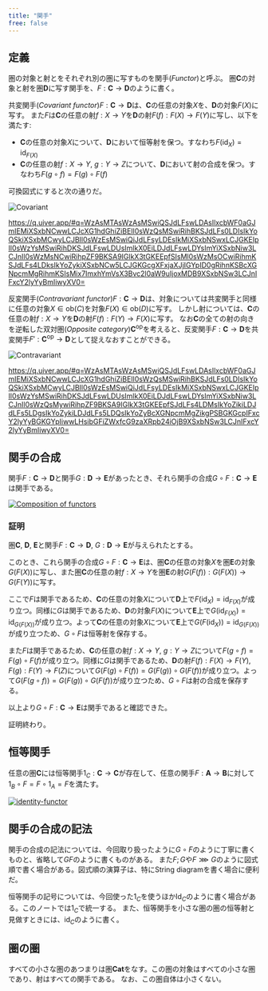 ```yaml
---
title: "関手"
free: false
---
```


## 定義

圏の対象と射とをそれぞれ別の圏に写すものを関手(*Functor*)と呼ぶ。
圏$\mathbf{C}$の対象と射を圏$\mathbf{D}$に写す関手を、$F: \mathbf{C} \to \mathbf{D}$のように書く。

共変関手(*Covariant functor*)$F: \mathbf C \to \mathbf D$は、$\mathbf C$の任意の対象$X$を、$\mathbf D$の対象$F(X)$に写す。
また$F$は$\mathbf C$の任意の射$f: X \to Y$を$\mathbf D$の射$F(f): F(X) \to F(Y)$に写し、以下を満たす:
- $\mathbf C$の任意の対象$X$について、$\mathbf D$において恒等射を保つ。すなわち$F(\mathrm{id}_X) = \mathrm{id}_{F(X)}$
- $\mathbf C$の任意の射$f: X \to Y$, $g: Y \to Z$について、$\mathbf D$において射の合成を保つ。すなわち$F(g \circ f) = F(g) \circ F(f)$

可換図式にすると次の通りだ。

![Covariant](https://storage.googleapis.com/zenn-user-upload/4a0b5faaf96f-20231203.png)

https://q.uiver.app/#q=WzAsMTAsWzAsMSwiQSJdLFswLDAsIlxcbWF0aGJmIEMiXSxbNCwwLCJcXG1hdGhiZiBEIl0sWzQsMSwiRihBKSJdLFs0LDIsIkYoQSkiXSxbMCwyLCJBIl0sWzEsMSwiQiJdLFsyLDEsIkMiXSxbNSwxLCJGKEIpIl0sWzYsMSwiRihDKSJdLFswLDUsImlkX0EiLDJdLFswLDYsImYiXSxbNiw3LCJnIl0sWzMsNCwiRihpZF9BKSA9IGlkX3tGKEEpfSIsMl0sWzMsOCwiRihmKSJdLFs4LDksIkYoZykiXSxbNCw5LCJGKGcgXFxjaXJjIGYpID0gRihnKSBcXGNpcmMgRihmKSIsMix7ImxhYmVsX3Bvc2l0aW9uIjoxMDB9XSxbNSw3LCJnIFxcY2lyYyBmIiwyXV0=

反変関手(*Contravariant functor*)$F: \mathbf C \to \mathbf D$は、対象については共変関手と同様に任意の対象$X \in \mathrm{ob}(C)$を対象$F(X) \in \mathrm{ob}(D)$に写す。
しかし射については、$\mathbf C$の任意の射$f: X \to Y$を$\mathbf D$の射$F(f): F(Y) \to F(X)$に写す。
なお$\mathbf C$の全ての射の向きを逆転した双対圏(*Opposite category*)$\mathbf{C^{\mathrm{op}}}$を考えると、反変関手$F: \mathbf C \to \mathbf D$を共変関手$F': \mathbf{C^{\mathrm{op}}} \to \mathbf D$として捉えなおすことができる。

![Contravariant](https://storage.googleapis.com/zenn-user-upload/c8fe05bc2ec7-20231203.png)

https://q.uiver.app/#q=WzAsMTAsWzAsMSwiQSJdLFswLDAsIlxcbWF0aGJmIEMiXSxbNCwwLCJcXG1hdGhiZiBEIl0sWzQsMSwiRihBKSJdLFs0LDIsIkYoQSkiXSxbMCwyLCJBIl0sWzEsMSwiQiJdLFsyLDEsIkMiXSxbNSwxLCJGKEIpIl0sWzYsMSwiRihDKSJdLFswLDUsImlkX0EiLDJdLFswLDYsImYiXSxbNiw3LCJnIl0sWzQsMywiRihpZF9BKSA9IGlkX3tGKEEpfSJdLFs4LDMsIkYoZikiLDJdLFs5LDgsIkYoZykiLDJdLFs5LDQsIkYoZyBcXGNpcmMgZikgPSBGKGcpIFxcY2lyYyBGKGYpIiwwLHsibGFiZWxfcG9zaXRpb24iOjB9XSxbNSw3LCJnIFxcY2lyYyBmIiwyXV0=

## 関手の合成

関手$F: \mathbf C \to \mathbf D$と関手$G: \mathbf D \to \mathbf E$があったとき、それら関手の合成$G \circ F: \mathbf C \to \mathbf E$は関手である。

[![Composition of functors](https://storage.googleapis.com/zenn-user-upload/bc3b01829547-20240818.png)](https://q.uiver.app/#q=WzAsMTEsWzAsMSwiXFxtYXRoYmZ7Q30iXSxbMCwyLCJBIl0sWzAsMywiQiJdLFsxLDAsIlxcbWF0aGJme0R9Il0sWzEsMiwiRihBKSJdLFsxLDMsIkYoQikiXSxbMiwxLCJcXG1hdGhiZntFfSJdLFsyLDIsIkcoRihBKSkiXSxbMiwzLCJHKEYoQSkpIl0sWzMsMiwiKEcgXFxjaXJjIEYpKEEpIl0sWzMsMywiKEcgXFxjaXJjIEYpKEEpIl0sWzEsMiwiZiJdLFs0LDUsIkYoZikiXSxbNyw4LCJHKEYoZikpIl0sWzAsMywiRiJdLFszLDYsIkciXSxbMCw2LCJHIFxcY2lyYyBGIiwyXSxbOSwxMCwiKEcgXFxjaXJjIEYpKGYpIl1d)

### 証明

圏$\mathbf C$, $\mathbf D$, $\mathbf E$と関手$F: \mathbf C \to \mathbf D$, $G: \mathbf D \to \mathbf E$が与えられたとする。

このとき、これら関手の合成$G \circ F: \mathbf C \to \mathbf E$は、圏$\mathbf C$の任意の対象$X$を圏$\mathbf E$の対象$G(F(X))$に写し、また圏$\mathbf C$の任意の射$f: X \to Y$を圏$\mathbf E$の射$G(F(f)): G(F(X)) \to G(F(Y))$に写す。

ここで$F$は関手であるため、$\mathbf C$の任意の対象$X$について$\mathbf D$上で$F(\mathrm{id}_X) = \mathrm{id}_{F(X)}$が成り立つ。同様に$G$は関手であるため、$\mathbf D$の対象$F(X)$について$\mathbf E$上で$G(\mathrm{id}_{F(X)}) = \mathrm{id}_{G(F(X))}$が成り立つ。よって$\mathbf C$の任意の対象$X$について$\mathbf E$上で$G(F(\mathrm{id}_X)) = \mathrm{id}_{G(F(X))}$が成り立つため、$G \circ F$は恒等射を保存する。

また$F$は関手であるため、$\mathbf C$の任意の射$f: X \to Y$, $g: Y \to Z$について$F(g \circ f) = F(g) \circ F(f)$が成り立つ。同様に$G$は関手であるため、$\mathbf D$の射$F(f): F(X) \to F(Y)$, $F(g): F(Y) \to F(Z)$について$G(F(g) \circ F(f)) = G(F(g)) \circ G(F(f))$が成り立つ。よって$G(F(g \circ f)) = G(F(g)) \circ G(F(f))$が成り立つため、$G \circ F$は射の合成を保存する。

以上より$G \circ F: \mathbf C \to \mathbf E$は関手であると確認できた。

証明終わり。

## 恒等関手

任意の圏$\mathbf C$には恒等関手$1_C: \mathbf C \to \mathbf C$が存在して、任意の関手$F: \mathbf A \to \mathbf B$に対して$1_B \circ F = F \circ 1_A = F$を満たす。

[![identity-functor](https://storage.googleapis.com/zenn-user-upload/dc7f8954937b-20240818.png)](https://q.uiver.app/#q=WzAsNCxbMSwwLCJcXG1hdGhiZntDfSJdLFsyLDEsIlxcbWF0aGJme0R9Il0sWzAsMSwiXFxtYXRoYmZ7Q30iXSxbMywwLCJcXG1hdGhiZntEfSJdLFswLDEsIkYiXSxbMiwwLCIxX1xcbWF0aGJme0N9Il0sWzEsMywiMV9cXG1hdGhiZntEfSIsMl0sWzIsMSwiRiBcXGNpcmMgMV9cXG1hdGhiZntDfSA9IEYiLDJdLFswLDMsIjFfXFxtYXRoYmZ7RH0gXFxjaXJjIEYgPSBGIl1d)

## 関手の合成の記法

関手の合成の記法については、今回取り扱ったように$G \circ F$のように丁寧に書くものと、省略して$GF$のように書くものがある。
また$F; G$や$F \ggg G$のように図式順で書く場合がある。図式順の演算子は、特にString diagramを書く場合に便利だ。

恒等関手の記号については、今回使った$1_C$を使うほか$\mathrm{Id}_C$のように書く場合がある。このノートでは$1_C$で統一する。
また、恒等関手を小さな圏の圏の恒等射と見做すときには、$\mathrm{id}_C$のように書く。

## 圏の圏

すべての小さな圏のあつまりは圏$\mathbf{Cat}$をなす。この圏の対象はすべての小さな圏であり、射はすべての関手である。
なお、この圏自体は小さくない。
